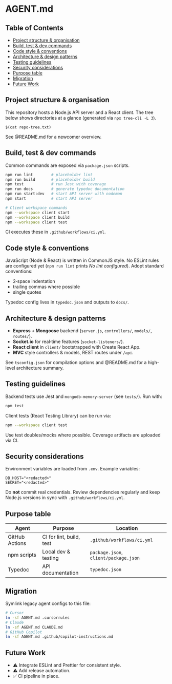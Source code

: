 # AGENT.md

## Table of Contents
- [Project structure & organisation](#project-structure--organisation)
- [Build, test & dev commands](#build-test--dev-commands)
- [Code style & conventions](#code-style--conventions)
- [Architecture & design patterns](#architecture--design-patterns)
- [Testing guidelines](#testing-guidelines)
- [Security considerations](#security-considerations)
- [Purpose table](#purpose-table)
- [Migration](#migration)
- [Future Work](#future-work)

## Project structure & organisation

This repository hosts a Node.js API server and a React client.
The tree below shows directories at a glance (generated via `npx tree-cli -L 3`).

```
$(cat repo-tree.txt)
```

See @README.md for a newcomer overview.

## Build, test & dev commands

Common commands are exposed via `package.json` scripts.

```bash
npm run lint        # placeholder lint
npm run build       # placeholder build
npm test            # run Jest with coverage
npm run docs        # generate typedoc documentation
npm run start:dev   # start API server with nodemon
npm start           # start API server

# Client workspace commands
npm --workspace client start
npm --workspace client build
npm --workspace client test
```

CI executes these in `.github/workflows/ci.yml`.

## Code style & conventions

JavaScript (Node & React) is written in CommonJS style. No ESLint rules are configured yet (`npm run lint` prints *No lint configured*). Adopt standard conventions:

- 2‑space indentation
- trailing commas where possible
- single quotes

Typedoc config lives in `typedoc.json` and outputs to `docs/`.

## Architecture & design patterns

- **Express + Mongoose** backend (`server.js`, `controllers/`, `models/`, `routes/`).
- **Socket.io** for real‑time features (`socket-listeners/`).
- **React client** in `client/` bootstrapped with Create React App.
- **MVC** style controllers & models, REST routes under `/api`.

See `tsconfig.json` for compilation options and @README.md for a high-level architecture summary.

## Testing guidelines

Backend tests use Jest and `mongodb-memory-server` (see `tests/`). Run with:

```bash
npm test
```

Client tests (React Testing Library) can be run via:

```bash
npm --workspace client test
```

Use test doubles/mocks where possible. Coverage artifacts are uploaded via CI.

## Security considerations

Environment variables are loaded from `.env`. Example variables:

```env
DB_HOST="<redacted>"
SECRET="<redacted>"
```

Do **not** commit real credentials. Review dependencies regularly and keep Node.js versions in sync with `.github/workflows/ci.yml`.

## Purpose table

| Agent | Purpose | Location |
|-------|---------|---------|
| GitHub Actions | CI for lint, build, test | `.github/workflows/ci.yml` |
| npm scripts | Local dev & testing | `package.json`, `client/package.json` |
| Typedoc | API documentation | `typedoc.json` |

## Migration

Symlink legacy agent configs to this file:

```bash
# Cursor
ln -sf AGENT.md .cursorrules
# Claude
ln -sf AGENT.md CLAUDE.md
# GitHub Copilot
ln -sf AGENT.md .github/copilot-instructions.md
```

## Future Work

- ⚠️ Integrate ESLint and Prettier for consistent style.
- ⚠️ Add release automation.
- ✅ CI pipeline in place.

